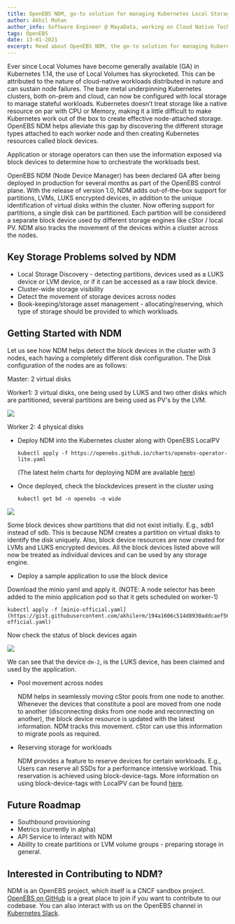 ```yaml
---
title: OpenEBS NDM, go-to solution for managing Kubernetes Local Storage
author: Akhil Mohan
author_info: Software Engineer @ MayaData, working on Cloud Native Tech.
tags: OpenEBS
date: 13-01-2021
excerpt: Read about OpenEBS NDM, the go-to solution for managing Kubernetes Local Storage.
--- 
```


Ever since Local Volumes have become generally available (GA) in Kubernetes 1.14, the use of Local Volumes has skyrocketed. This can be attributed to the nature of cloud-native workloads distributed in nature and can sustain node failures. The bare metal underpinning Kubernetes clusters, both on-prem and cloud, can now be configured with local storage to manage stateful workloads. Kubernetes doesn’t treat storage like a native resource on par with CPU or Memory, making it a little difficult to make Kubernetes work out of the box to create effective node-attached storage. OpenEBS NDM helps alleviate this gap by discovering the different storage types attached to each worker node and then creating Kubernetes resources called block devices.

Application or storage operators can then use the information exposed via block devices to determine how to orchestrate the workloads best.

OpenEBS NDM (Node Device Manager) has been declared GA after being deployed in production for several months as part of the OpenEBS control plane. With the release of version 1.0, NDM adds out-of-the-box support for partitions, LVMs, LUKS encrypted devices, in addition to the unique identification of virtual disks within the cluster. Now offering support for partitions, a single disk can be partitioned. Each partition will be considered a separate block device used by different storage engines like cStor / local PV. NDM also tracks the movement of the devices within a cluster across the nodes.

## Key Storage Problems solved by NDM

* Local Storage Discovery - detecting partitions, devices used as a LUKS device or LVM device, or if it can be accessed as a raw block device.
* Cluster-wide storage visibility
* Detect the movement of storage devices across nodes
* Book-keeping/storage asset management  - allocating/reserving, which type of storage should be provided to which workloads.

## Getting Started with NDM

Let us see how NDM helps detect the block devices in the cluster with 3 nodes, each having a completely different disk configuration. The Disk configuration of the nodes are as follows:

Master: 2 virtual disks

Worker1: 3 virtual disks, one being used by LUKS and two other disks which are partitioned, several partitions are being used as PV's by the LVM.

![](https://lh3.googleusercontent.com/7r1RKQF4udqvigbryA6XFOxRuoOccQSFqhM5C_e27ArTSXnsXIXZk7b3lwgJm4C2VxxWj4rHoED-pZl4PS_KVkF_SC4D2-NLJzokpg2cqlP2upSNva5PLCaBKtQCBueUhWFYTtS9)


Worker 2: 4 physical disks

* Deploy NDM into the Kubernetes cluster along with OpenEBS LocalPV
    ```
    kubectl apply -f https://openebs.github.io/charts/openebs-operator-lite.yaml
    ```
    (The latest helm charts for deploying NDM are available [here](https://openebs.github.io/node-disk-manager/))

* Once deployed, check the blockdevices present in the cluster using
    ```
    kubectl get bd -n openebs -o wide
    ```

![](https://lh4.googleusercontent.com/v-iVUrfW6v3wSaXmb06pbek7as_RfFTlRJCmsPzhmId460JIsP0LvXVDBkA0FUnBdO3yt203HqHIBYorT-nP6ZtCZTKdRcao0Ws3tlNyvz8yQF9ytQN_UXxbyO9ZFs6-PeLYHQOD)

Some block devices show partitions that did not exist initially. E.g., sdb1 instead of sdb. This is because NDM creates a partition on virtual disks to identify the disk uniquely. Also, block device resources are now created for LVMs and LUKS encrypted devices. All the block devices listed above will now be treated as individual devices and can be used by any storage engine.

* Deploy a sample application to use the block device

Download the minio yaml and apply it. (NOTE: A node selector has been added to the minio application pod so that it gets scheduled on worker-1)
```
kubectl apply -f [minio-official.yaml](https://gist.githubusercontent.com/akhilerm/194a1606c514d8930addcaef56f9f19f/raw/7d339e5042b4e5e958dde558f1f3509e26c214f3/minio-official.yaml)
```
Now check the status of block devices again  

![](https://lh3.googleusercontent.com/A_JL0jXsZhmIPPrRYCSeMHVcPsey6ahFYV1_LVUapmbPLTrcgGEAao_ohbx9zU_SZl-lHmKGYgdMqh4czUCISSezbcOi4rznQNuX0sTAomO4y5HQLVYicTD4s1mPOZfUciacEOU_)

We can see that the device `dm-2`, is the LUKS device, has been claimed and used by the application.

* Pool movement across nodes

  NDM helps in seamlessly moving cStor pools from one node to another. Whenever the devices that constitute a pool are moved from one node to another (disconnecting disks from one node and reconnecting on another), the block device resource is updated with the latest information. NDM tracks this movement. cStor can use this information to migrate pools as required.

* Reserving storage for workloads

  NDM provides a feature to reserve devices for certain workloads. E.g., Users can reserve all SSDs for a performance intensive workload. This reservation is achieved using block-device-tags. More information on using block-device-tags with LocalPV can be found [here](/docs/user-guides/localpv-device#optional-block-device-tagging).

## Future Roadmap

* Southbound provisioning
* Metrics (currently in alpha)
* API Service to interact with NDM
* Ability to create partitions or LVM volume groups - preparing storage in general.

## Interested in Contributing to NDM?

NDM is an OpenEBS project, which itself is a CNCF sandbox project. [OpenEBS on GitHub](https://github.com/openebs/node-disk-manager) is a great place to join if you want to contribute to our codebase. You can also interact with us on the OpenEBS channel in [Kubernetes Slack](https://kubernetes.slack.com/?redir=%2Fmessages%2Fopenebs%2F).